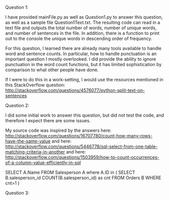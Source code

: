 Question 1:

I have provided mainFile.py as well as Question1.py to answer this question, as well as a sample file Question1Text.txt. The resulting code can read in a text file and outputs the total number of words, number of unique words, and number of sentences in the file. In addition, there is a function to print out to the console the unique words in descending order of frequency.

For this question, I learned there are already many tools available to handle word and sentence counts. In particular, how to handle punctuation is an important question I mostly overlooked. I did provide the ability to ignore punctuation in the word count functions, but it has limited sophistication by comparison to what other people have done.

If I were to do this in a work-setting, I would use the resources mentioned in this StackOverflow question: http://stackoverflow.com/questions/4576077/python-split-text-on-sentences

Question 2:

I did some initial work to answer this question, but did not test the code, and therefore I expect there are some issues. 

My source code was inspired by the answers here: http://stackoverflow.com/questions/16707780/count-how-many-rows-have-the-same-value
and here: http://stackoverflow.com/questions/5446778/sql-select-from-one-table-matching-criteria-in-another
and here: http://stackoverflow.com/questions/1503959/how-to-count-occurrences-of-a-column-value-efficiently-in-sql

SELECT
    A.Name
FROM
    Salesperson A
where
    A.ID in (
        SELECT B.salesperson_id COUNT(B.salesperson_id) as cnt FROM Orders B WHERE cnt>1
)

Question 3:

